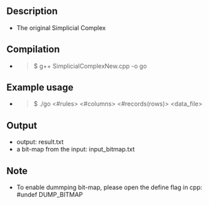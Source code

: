 ## Description
- The original Simplicial Complex

## Compilation
- >$ g++ SimplicialComplexNew.cpp -o go

## Example usage
- >$ ./go <#rules> <threshold> <#columns> <#records(rows)> <data_file>

## Output
- output: result.txt
- a bit-map from the input: input_bitmap.txt

## Note
- To enable dummping bit-map, please open the define flag in cpp: #undef DUMP_BITMAP